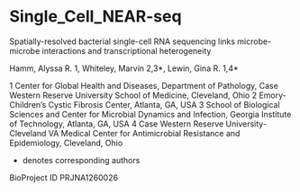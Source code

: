 # Single_Cell_NEAR-seq



Spatially-resolved bacterial single-cell RNA sequencing links microbe-microbe interactions and transcriptional heterogeneity

Hamm, Alyssa R. 1, Whiteley, Marvin 2,3*, Lewin, Gina R. 1,4*

1 Center for Global Health and Diseases, Department of Pathology, Case Western Reserve University School of Medicine, Cleveland, Ohio
2 Emory-Children’s Cystic Fibrosis Center, Atlanta, GA, USA
3 School of Biological Sciences and Center for Microbial Dynamics and Infection, Georgia Institute of Technology, Atlanta, GA, USA
4 Case Western Reserve University-Cleveland VA Medical Center for Antimicrobial Resistance and Epidemiology, Cleveland, Ohio
* denotes corresponding authors

BioProject ID PRJNA1260026
